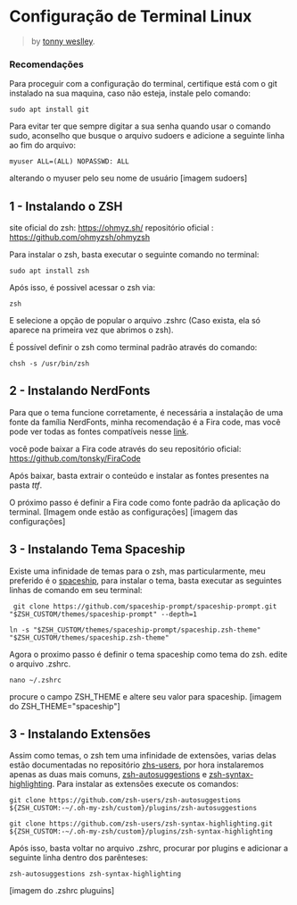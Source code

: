 # Configuração de Terminal Linux 

> by [tonny weslley](https://github.com/Tonny-Weslley).

### Recomendações
Para proceguir com a configuração do terminal, certifique está com o git instalado na sua maquina, caso não esteja, instale pelo comando:

    sudo apt install git

Para evitar ter que sempre digitar a sua senha quando usar o comando sudo, aconselho que busque o arquivo sudoers e adicione a seguinte linha ao fim do arquivo:

    myuser ALL=(ALL) NOPASSWD: ALL
alterando o myuser pelo seu nome de usuário
[imagem sudoers]
   


## 1 - Instalando o ZSH
site oficial do zsh: https://ohmyz.sh/
repositório oficial : https://github.com/ohmyzsh/ohmyzsh

Para instalar o zsh, basta executar o seguinte comando no terminal:

    sudo apt install zsh
   
   Após isso, é possivel acessar o zsh via:
   

    zsh
E selecione a opção de popular o arquivo .zshrc (Caso exista, ela só aparece na primeira vez que abrimos o zsh).

É possível definir o zsh como terminal padrão através do comando:
   

    chsh -s /usr/bin/zsh

   
   ## 2 - Instalando NerdFonts
Para que o tema funcione corretamente, é necessária a instalação de uma fonte da família NerdFonts, minha recomendação é a Fira code, mas você pode ver todas as fontes compatíveis nesse [link](https://www.nerdfonts.com/).

você pode baixar a Fira code através do seu repositório oficial: https://github.com/tonsky/FiraCode 

Após baixar, basta extrair o conteúdo e instalar as fontes presentes na pasta *ttf*.

O próximo passo é definir a Fira code como fonte padrão da aplicação do terminal.
[Imagem onde estão as configurações]
[imagem das configurações]

## 3 - Instalando Tema Spaceship
Existe uma infinidade de temas para o zsh, mas particularmente, meu preferido é o [spaceship](https://spaceship-prompt.sh/), para instalar o tema, basta executar as seguintes linhas de comando em seu terminal:

```
 git clone https://github.com/spaceship-prompt/spaceship-prompt.git "$ZSH_CUSTOM/themes/spaceship-prompt" --depth=1 
 ```

```
ln -s "$ZSH_CUSTOM/themes/spaceship-prompt/spaceship.zsh-theme" "$ZSH_CUSTOM/themes/spaceship.zsh-theme"
```
Agora o proximo passo é definir o tema spaceship como tema do zsh.
edite o arquivo .zshrc.
```
nano ~/.zshrc
```

procure o campo ZSH_THEME e altere seu valor para spaceship.
[imagem do ZSH_THEME="spaceship"]


## 3 - Instalando Extensões
Assim como temas, o zsh tem uma infinidade de extensões, varias delas estão documentadas no repositório [zhs-users](https://github.com/zsh-users), por hora instalaremos apenas as duas mais comuns, [zsh-autosuggestions](https://github.com/zsh-users/zsh-autosuggestions) e [zsh-syntax-highlighting](https://github.com/zsh-users/zsh-syntax-highlighting).
Para instalar as extensões execute os comandos:

```
git clone https://github.com/zsh-users/zsh-autosuggestions ${ZSH_CUSTOM:-~/.oh-my-zsh/custom}/plugins/zsh-autosuggestions
```
```
git clone https://github.com/zsh-users/zsh-syntax-highlighting.git ${ZSH_CUSTOM:-~/.oh-my-zsh/custom}/plugins/zsh-syntax-highlighting
```

Após isso, basta voltar no arquivo .zshrc, procurar por plugins e adicionar a seguinte linha dentro dos parênteses:

    zsh-autosuggestions zsh-syntax-highlighting
[imagem do .zshrc pluguins]
